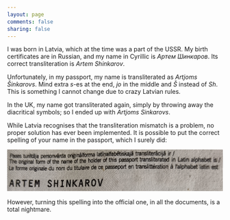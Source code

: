 ```yaml
---
layout: page
comments: false
sharing: false
---
```


I was born in Latvia, which at the time was a part of the USSR.
My birth certificates are in Russian, and my name in Cyrillic is
*Артем Шинкаров*.  Its correct transliteration is *Artem Shinkarov*.

Unfortunately, in my passport, my name is transliterated as
*Artjoms Šinkarovs*.  Mind extra *s*-es at the end, *jo* in the 
middle and *Š* instead of *Sh*.  This is something I cannot change
due to crazy Latvian rules.

In the UK, my name got transliterated again, simply
by throwing away the diacritical symbols; so I ended up with
*Artjoms Sinkarovs*.

While Latvia recognises that the transliteration mismatch is a 
problem, no proper solution has ever been implemented.  It is
possible to put the correct spelling of your name in 
the passport, which I surely did:

![The second page of my passport](/images/passport.png)

However, turning this spelling into the official one, in all
the documents, is a total nightmare.



